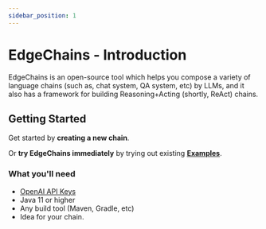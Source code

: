 ```yaml
---
sidebar_position: 1
---
```


# EdgeChains - Introduction

EdgeChains is an open-source tool which helps you compose a variety of language chains (such as, chat system, QA system, etc) by LLMs, and it also has a framework for building  Reasoning+Acting (shortly, ReAct) chains.

## Getting Started

Get started by **creating a new chain**.

Or **try EdgeChains immediately** by trying out existing **[Examples](https://www.arakoo.ai/doc/category/Examples)**.

### What you'll need

- [OpenAI API Keys](https://platform.openai.com/account/api-keys)
- Java 11 or higher
- Any build tool (Maven, Gradle, etc)
- Idea for your chain.